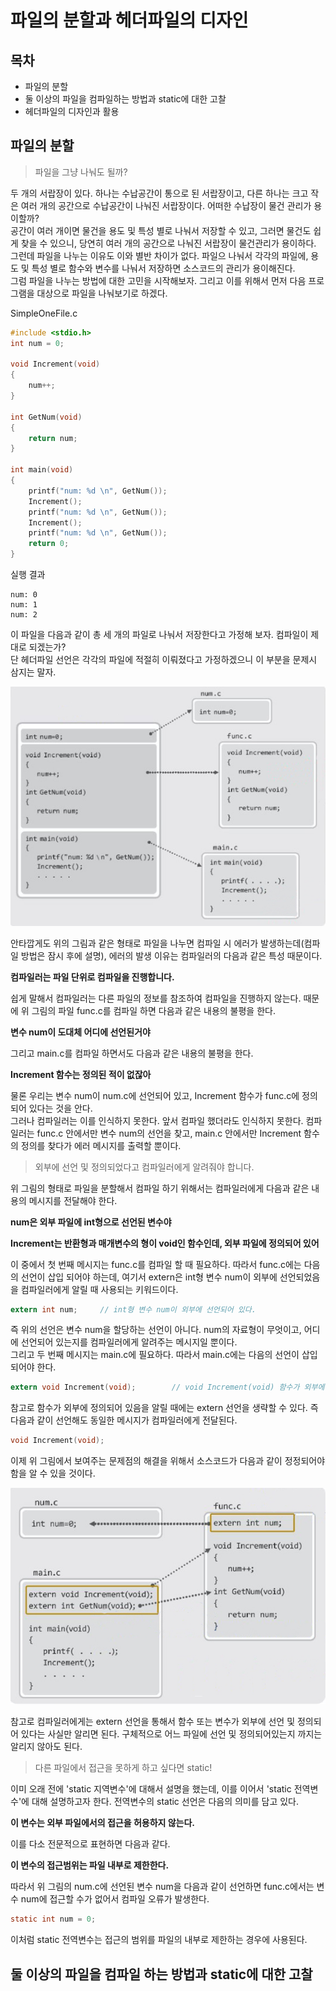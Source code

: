 # 파일의 분할과 헤더파일의 디자인



## 목차

- 파일의 분할
- 둘 이상의 파일을 컴파일하는 방법과 static에 대한 고찰
- 헤더파일의 디자인과 활용



## 파일의 분할

> 파일을 그냥 나눠도 될까?

두 개의 서랍장이 있다. 하나는 수납공간이 통으로 된 서랍장이고, 다른 하나는 크고 작은 여러 개의 공간으로 수납공간이 나눠진 서랍장이다. 어떠한 수납장이 물건 관리가 용이할까?  
공간이 여러 개이면 물건을 용도 및 특성 별로 나눠서 저장할 수 있고, 그러면 물건도 쉽게 찾을 수 있으니, 당연히 여러 개의 공간으로 나눠진 서랍장이 물건관리가 용이하다.  
그런데 파일을 나누는 이유도 이와 별반 차이가 없다. 파일으 나눠서 각각의 파일에, 용도 및 특성 별로 함수와 변수를 나눠서 저장하면 소스코드의 관리가 용이해진다.  
그럼 파일을 나누는 방법에 대한 고민을 시작해보자. 그리고 이를 위해서 먼저 다음 프로그램을 대상으로 파일을 나눠보기로 하겠다.



SimpleOneFile.c

```c
#include <stdio.h>
int num = 0;

void Increment(void)
{
	num++;
}

int GetNum(void)
{
    return num;
}

int main(void)
{
    printf("num: %d \n", GetNum());
    Increment();
    printf("num: %d \n", GetNum());
    Increment();
    printf("num: %d \n", GetNum());
    return 0;
}
```



실행 결과

```
num: 0
num: 1
num: 2
```



이 파일을 다음과 같이 총 세 개의 파일로 나눠서 저장한다고 가정해 보자. 컴파일이 제대로 되겠는가?  
단 헤더파일 선언은 각각의 파일에 적절히 이뤄졌다고 가정하겠으니 이 부분을 문제시 삼지는 말자.

![](./img/4-7/ex1.jpg)

안타깝게도 위의 그림과 같은 형태로 파일을 나누면 컴파일 시 에러가 발생하는데(컴파일 방법은 잠시 후에 설명), 에러의 발생 이유는 컴파일러의 다음과 같은 특성 때문이다.

__컴파일러는 파일 단위로 컴파일을 진행합니다.__

쉽게 말해서 컴파일러는 다른 파일의 정보를 참조하여 컴파일을 진행하지 않는다. 때문에 위 그림의 파일 func.c를 컴파일 하면 다음과 같은 내용의 불평을 한다.

__변수 num이 도대체 어디에 선언된거야__

그리고 main.c를 컴파일 하면서도 다음과 같은 내용의 불평을 한다.

__Increment 함수는 정의된 적이 없잖아__

물론 우리는 변수 num이 num.c에 선언되어 있고, Increment 함수가 func.c에 정의되어 있다는 것을 안다.  
그러나 컴파일러는 이를 인식하지 못한다. 앞서 컴파일 했더라도 인식하지 못한다. 컴파일러는 func.c 안에서만 변수 num의 선언을 찾고, main.c 안에서만 Increment 함수의 정의를 찾다가 에러 메시지를 출력할 뿐이다.



> 외부에 선언 및 정의되었다고 컴파일러에게 알려줘야 합니다.

위 그림의 형태로 파일을 분할해서 컴파일 하기 위해서는 컴파일러에게 다음과 같은 내용의 메시지를 전달해야 한다.

__num은 외부 파일에 int형으로 선언된 변수야__

__Increment는 반환형과 매개변수의 형이 void인 함수인데, 외부 파일에 정의되어 있어__

이 중에서 첫 번째 메시지는 func.c를 컴파일 할 때 필요하다. 따라서 func.c에는 다음의 선언이 삽입 되어야 하는데, 여기서 extern은 int형 변수 num이 외부에 선언되었음을 컴파일러에게 알릴 때 사용되는 키워드이다.

```c
extern int num;		// int형 변수 num이 외부에 선언되어 있다.
```

즉 위의 선언은 변수 num을 할당하는 선언이 아니다. num의 자료형이 무엇이고, 어디에 선언되어 있는지를 컴파일러에게 알려주는 메시지일 뿐이다.  
그리고 두 번째 메시지는 main.c에 필요하다. 따라서 main.c에는 다음의 선언이 삽입되어야 한다.

```c
extern void Increment(void);		// void Increment(void) 함수가 외부에 정의되어 있다.
```

참고로 함수가 외부에 정의되어 있음을 알릴 때에는 extern 선언을 생략할 수 있다. 즉 다음과 같이 선언해도 동일한 메시지가 컴파일러에게 전달된다.

```c
void Increment(void);
```

이제 위 그림에서 보여주는 문제점의 해결을 위해서 소스코드가 다음과 같이 정정되어야 함을 알 수 있을 것이다.

![](./img/4-7/ex2.jpg)

참고로 컴파일러에게는 extern 선언을 통해서 함수 또는 변수가 외부에 선언 및 정의되어 있다는 사실만 알리면 된다. 구체적으로 어느 파일에 선언 및 정의되어있는지 까지는 알리지 않아도 된다.



> 다른 파일에서 접근을 못하게 하고 싶다면 static!

이미 오래 전에 'static 지역변수'에 대해서 설명을 했는데, 이를 이어서 'static 전역변수'에 대해 설명하고자 한다.  전역변수의 static 선언은 다음의 의미를 담고 있다.

__이 변수는 외부 파일에서의 접근을 허용하지 않는다.__

이를 다소 전문적으로 표현하면 다음과 같다.

__이 변수의 접근범위는 파일 내부로 제한한다.__

따라서 위 그림의 num.c에 선언된 변수 num을 다음과 같이 선언하면 func.c에서는 변수 num에 접근할 수가 없어서 컴파일 오류가 발생한다.

```c
static int num = 0;
```

이처럼 static 전역변수는 접근의 범위를 파일의 내부로 제한하는 경우에 사용된다.



## 둘 이상의 파일을 컴파일 하는 방법과 static에 대한 고찰

